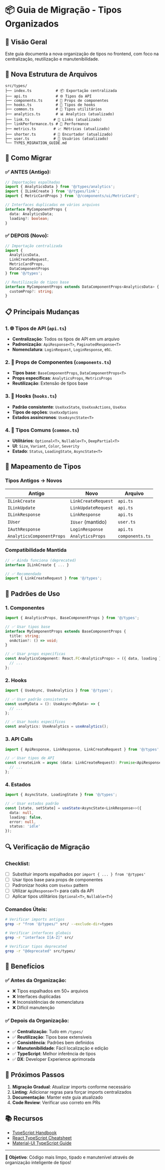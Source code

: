 # 📦 Guia de Migração - Tipos Organizados

## 🎯 Visão Geral

Este guia documenta a nova organização de tipos no frontend, com foco na centralização, reutilização e manutenibilidade.

## 📁 Nova Estrutura de Arquivos

```
src/types/
├── index.ts           # 📦 Exportação centralizada
├── api.ts             # 🌐 Tipos da API
├── components.ts      # 🧩 Props de componentes
├── hooks.ts           # 🎣 Tipos de hooks
├── common.ts          # 🔧 Tipos utilitários
├── analytics.ts       # 📊 Analytics (atualizado)
├── link.ts           # 🔗 Links (atualizado)
├── linkPerformance.ts # 🚀 Performance
├── metrics.ts        # 📈 Métricas (atualizado)
├── shorter.ts        # 🔗 Encurtador (atualizado)
├── user.ts           # 👤 Usuários (atualizado)
└── TYPES_MIGRATION_GUIDE.md
```

## 🔄 Como Migrar

### ✅ ANTES (Antigo):
```typescript
// Importações espalhadas
import { AnalyticsData } from '@/types/analytics';
import { ILinkCreate } from '@/types/link';
import { MetricCardProps } from '@/components/ui/MetricCard';

// Interfaces duplicadas em vários arquivos
interface MyComponentProps {
  data: AnalyticsData;
  loading?: boolean;
}
```

### ✅ DEPOIS (Novo):
```typescript
// Importação centralizada
import { 
  AnalyticsData, 
  LinkCreateRequest, 
  MetricCardProps,
  DataComponentProps
} from '@/types';

// Reutilização de tipos base
interface MyComponentProps extends DataComponentProps<AnalyticsData> {
  customProp?: string;
}
```

## 📋 Principais Mudanças

### 1. 🌐 Tipos de API (`api.ts`)
- **Centralização**: Todos os tipos de API em um arquivo
- **Padronização**: `ApiResponse<T>`, `PaginatedResponse<T>`
- **Nomenclatura**: `LoginRequest`, `LoginResponse`, etc.

### 2. 🧩 Props de Componentes (`components.ts`)
- **Tipos base**: `BaseComponentProps`, `DataComponentProps<T>`
- **Props específicas**: `AnalyticsProps`, `MetricsProps`
- **Reutilização**: Extensão de tipos base

### 3. 🎣 Hooks (`hooks.ts`)
- **Padrão consistente**: `UseXxxState`, `UseXxxActions`, `UseXxx`
- **Tipos de opções**: `UseXxxOptions`
- **Estados assíncronos**: `UseAsyncState<T>`

### 4. 🔧 Tipos Comuns (`common.ts`)
- **Utilitários**: `Optional<T>`, `Nullable<T>`, `DeepPartial<T>`
- **UI**: `Size`, `Variant`, `Color`, `Severity`
- **Estado**: `Status`, `LoadingState`, `AsyncState<T>`

## 🔗 Mapeamento de Tipos

### Tipos Antigos → Novos

| Antigo | Novo | Arquivo |
|--------|------|---------|
| `ILinkCreate` | `LinkCreateRequest` | `api.ts` |
| `ILinkUpdate` | `LinkUpdateRequest` | `api.ts` |
| `ILinkResponse` | `LinkResponse` | `api.ts` |
| `IUser` | `IUser` (mantido) | `user.ts` |
| `IAuthResponse` | `LoginResponse` | `api.ts` |
| `AnalyticsComponentProps` | `AnalyticsProps` | `components.ts` |

### Compatibilidade Mantida

```typescript
// ✅ Ainda funciona (deprecated)
interface ILinkCreate { ... }

// ✅ Recomendado
import { LinkCreateRequest } from '@/types';
```

## 🎨 Padrões de Uso

### 1. Componentes
```typescript
import { AnalyticsProps, BaseComponentProps } from '@/types';

// ✅ Usar tipos base
interface MyComponentProps extends BaseComponentProps {
  title: string;
  onAction?: () => void;
}

// ✅ Usar props específicas
const AnalyticsComponent: React.FC<AnalyticsProps> = ({ data, loading }) => {
  // ...
};
```

### 2. Hooks
```typescript
import { UseAsync, UseAnalytics } from '@/types';

// ✅ Usar padrão consistente
const useMyData = (): UseAsync<MyData> => {
  // ...
};

// ✅ Usar hooks específicos
const analytics: UseAnalytics = useAnalytics();
```

### 3. API Calls
```typescript
import { ApiResponse, LinkResponse, LinkCreateRequest } from '@/types';

// ✅ Usar tipos de API
const createLink = async (data: LinkCreateRequest): Promise<ApiResponse<LinkResponse>> => {
  // ...
};
```

### 4. Estados
```typescript
import { AsyncState, LoadingState } from '@/types';

// ✅ Usar estados padrão
const [state, setState] = useState<AsyncState<LinkResponse>>({
  data: null,
  loading: false,
  error: null,
  status: 'idle'
});
```

## 🔍 Verificação de Migração

### Checklist:
- [ ] Substituir imports espalhados por `import { ... } from '@/types'`
- [ ] Usar tipos base para props de componentes
- [ ] Padronizar hooks com `UseXxx` pattern
- [ ] Utilizar `ApiResponse<T>` para calls da API
- [ ] Aplicar tipos utilitários (`Optional<T>`, `Nullable<T>`)

### Comandos Úteis:
```bash
# Verificar imports antigos
grep -r "from '@/types/" src/ --exclude-dir=types

# Verificar interfaces globais
grep -r "interface I[A-Z]" src/

# Verificar tipos deprecated
grep -r "@deprecated" src/types/
```

## 🎯 Benefícios

### ✅ Antes da Organização:
- ❌ Tipos espalhados em 50+ arquivos
- ❌ Interfaces duplicadas
- ❌ Inconsistências de nomenclatura
- ❌ Difícil manutenção

### ✅ Depois da Organização:
- ✅ **Centralização**: Tudo em `/types/`
- ✅ **Reutilização**: Tipos base extensíveis
- ✅ **Consistência**: Padrões bem definidos
- ✅ **Manutenibilidade**: Fácil localização e edição
- ✅ **TypeScript**: Melhor inferência de tipos
- ✅ **DX**: Developer Experience aprimorada

## 🚀 Próximos Passos

1. **Migração Gradual**: Atualizar imports conforme necessário
2. **Linting**: Adicionar regras para forçar imports centralizados
3. **Documentação**: Manter este guia atualizado
4. **Code Review**: Verificar uso correto em PRs

## 📚 Recursos

- [TypeScript Handbook](https://www.typescriptlang.org/docs/)
- [React TypeScript Cheatsheet](https://react-typescript-cheatsheet.netlify.app/)
- [Material-UI TypeScript Guide](https://mui.com/guides/typescript/)

---

**🎯 Objetivo**: Código mais limpo, tipado e manutenível através de organização inteligente de tipos!
